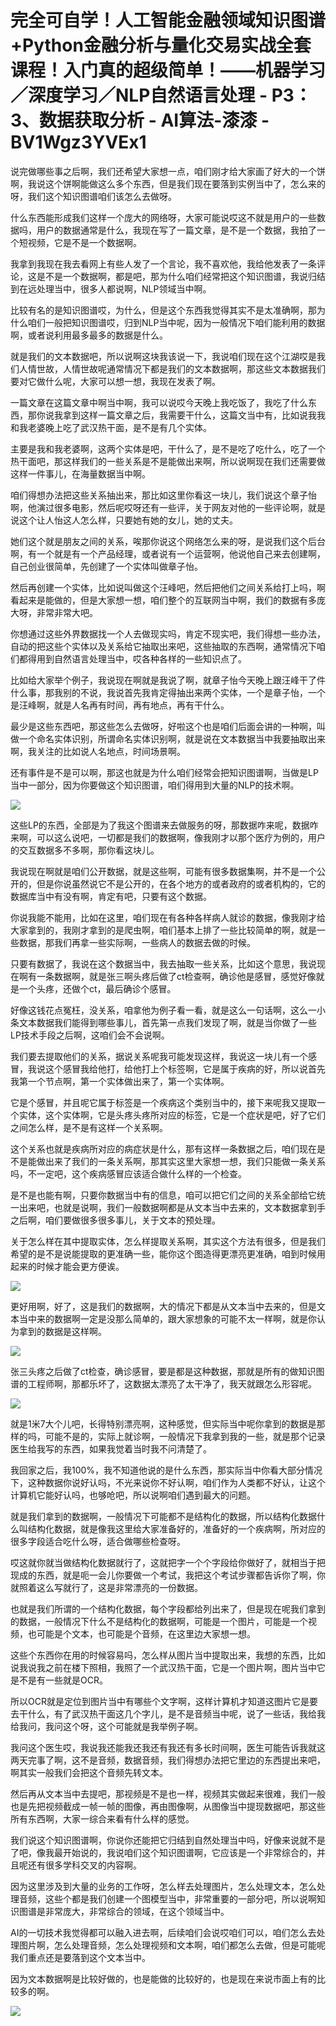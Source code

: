 # 完全可自学！人工智能金融领域知识图谱+Python金融分析与量化交易实战全套课程！入门真的超级简单！——机器学习／深度学习／NLP自然语言处理 - P3：3、数据获取分析 - AI算法-漆漆 - BV1Wgz3YVEx1

说完做哪些事之后啊，我们还希望大家想一点，咱们刚才给大家画了好大的一个饼啊，我说这个饼啊能做这么多个东西，但是我们现在要落到实例当中了，怎么来的呀，我们这个知识图谱咱们该怎么去做呀。

什么东西能形成我们这样一个庞大的网络呀，大家可能说哎这不就是用户的一些数据吗，用户的数据通常是什么，我现在写了一篇文章，是不是一个数据，我拍了一个短视频，它是不是一个数据啊。

我拿到我现在我去看网上有些人发了一个言论，我不喜欢他，我给他发表了一条评论，这是不是一个数据啊，都是吧，那为什么咱们经常把这个知识图谱，我说归结到在远处理当中，很多人都说啊，NLP领域当中啊。

比较有名的是知识图谱哎，为什么，但是这个东西我觉得其实不是太准确啊，那为什么咱们一般把知识图谱哎，归到NLP当中呢，因为一般情况下咱们能利用的数据啊，或者说利用最多最多的数据是什么。

就是我们的文本数据吧，所以说啊这块我该说一下，我说咱们现在这个江湖哎是我们人情世故，人情世故呢通常情况下都是我们的文本数据啊，那这些文本数据我们要对它做什么呢，大家可以想一想，我现在发表了啊。

一篇文章在这篇文章中啊当中啊，我可以说哎今天晚上我吃饭了，我吃了什么东西，那你说我拿到这样一篇文章之后，我需要干什么，这篇文当中有，比如说我我和我老婆晚上吃了武汉热干面，是不是有几个实体。

主要是我和我老婆啊，这两个实体是吧，干什么了，是不是吃了吃什么，吃了一个热干面吧，那这样我们的一些关系是不是能做出来啊，所以说啊现在我们还需要做这样一件事儿，在海量数据当中啊。

咱们得想办法把这些关系抽出来，那比如这里你看这一块儿，我们说这个章子怡啊，他演过很多电影，然后呢哎呀还有一些评，关于网友对他的一些评论啊，就是说这个让人怡这人怎么样，只要她有她的女儿，她的丈夫。

她们这个就是朋友之间的关系，唉那你说这个网络怎么来的呀，是说我们这个后台啊，有一个就是有一个产品经理，或者说有一个运营啊，他说他自己来去创建啊，自己创业很简单，先创建了一个实体叫做章子怡。

然后再创建一个实体，比如说叫做这个汪峰吧，然后把他们之间关系给打上吗，啊看起来是能做的，但是大家想一想，咱们整个的互联网当中啊，我们的数据有多庞大呀，非常非常大吧。

你想通过这些外界数据找一个人去做现实吗，肯定不现实吧，我们得想一些办法，自动的把这些个实体以及关系给它抽取出来吧，这些抽取的东西啊，通常情况下咱们都得用到自然语言处理当中，哎各种各样的一些知识点了。

比如给大家举个例子，我说现在啊就是我说了啊，就章子怡今天晚上跟汪峰干了件什么事，那我别的不说，我说首先我肯定得抽出来两个实体，一个是章子怡，一个是汪峰啊，就是人名再有时间，再有地点，再有干什么。

最少是这些东西吧，那这些怎么去做呀，好啦这个也是咱们后面会讲的一种啊，叫做一个命名实体识别，所谓命名实体识别啊，就是说在文本数据当中我要抽取出来啊，我关注的比如说人名地点，时间场景啊。

还有事件是不是可以啊，那这也就是为什么咱们经常会把知识图谱啊，当做是LP当中一部分，因为你要做这个知识图谱，咱们得用到大量的NLP的技术啊。



![](img/208d790e2f563a6e41e1a1a8e0fb4bfe_1.png)

这些LP的东西，全部是为了我这个图谱来去做服务的呀，那数据咋来呢，数据咋来啊，可以这么说吧，一切都是我们的数据啊，像我刚才以那个医疗为例的，用户的交互数据多不多啊，那你看这块儿。

我说现在啊就是咱们公开数据，就是这些啊，可能有很多数据集啊，并不是一个公开的，但是你说虽然说它不是公开的，在各个地方的或者政府的或者机构的，它的数据库当中有没有啊，肯定有吧，只要有这个数据。

你说我能不能用，比如在这里，咱们现在有各种各样病人就诊的数据，像我刚才给大家拿到的，我刚才拿到的是爬虫啊，咱们基本上排了一些比较简单的啊，就是一些数据，那我们再拿一些实际啊，一些病人的数据去做的时候。

只要有数据了，我说在这个数据当中，我去抽取一些关系，比如这个意思，我说现在啊有一条数据啊，就是张三啊头疼后做了ct检查啊，确诊他是感冒，感觉好像就是一个头疼，还做个ct，最后确诊个感冒。

好像这钱花点冤枉，没关系，咱拿他为例子看一看，就是这么一句话啊，这么一小条文本数据我们能得到哪些事儿，首先第一点我们发现了啊，就是当你做了一些LP技术手段之后啊，这咱们会不会说啊。

我们要去提取他们的关系，据说关系呢我可能发现这样，我说这一块儿有一个感冒，我说这个感冒我给他打，给他打上个标签啊，它是属于疾病的好，所以说首先我第一个节点啊，第一个实体做出来了，第一个实体啊。

它是个感冒，并且呢它属于标签是一个疾病这个类别当中的，接下来呢我又提取一个实体，这个实体啊，它是头疼头疼所对应的标签，它是一个症状是吧，好了它们之间怎么样，是不是有这样一个关系啊。

这个关系也就是疾病所对应的病症状是什么，那有这样一条数据之后，咱们现在是不是能做出来了我们的一条关系啊，那其实这里大家想一想，我们只能做一条关系吗，不一定吧，这个疾病感冒应该适合做什么样的一个检查。

是不是也能有啊，只要你数据当中有的信息，咱可以把它们之间的关系全部给它统一出来吧，也就是说啊，我们一般数据啊都是从文本当中去来的，文本数据拿到手之后啊，咱们要做很多很多事儿，关于文本的预处理。

关于怎么样在其中提取实体，怎么样提取关系啊，其实这个方法有很多，但是我们希望的是不是说能提取的更准确一些，能你这个图造得更漂亮更准确，咱到时候用起来的时候才能会更方便诶。



![](img/208d790e2f563a6e41e1a1a8e0fb4bfe_3.png)

更好用啊，好了，这是我们的数据啊，大的情况下都是从文本当中去来的，但是文本当中来的数据啊一定是没那么简单的，跟大家想象的可能不太一样啊，就是你认为拿到的数据是这样啊。



![](img/208d790e2f563a6e41e1a1a8e0fb4bfe_5.png)

张三头疼之后做了ct检查，确诊感冒，要是都是这种数据，那就是所有的做知识图谱的工程师啊，那都乐坏了，这数据太漂亮了太干净了，我天就跟怎么形容呢。



![](img/208d790e2f563a6e41e1a1a8e0fb4bfe_7.png)

就是1米7大个儿吧，长得特别漂亮啊，这种感觉，但实际当中呢你拿到的数据是那样的吗，可能不是的，实际上就诊啊，一般情况下我拿到我的一些，就是那个记录医生给我写的东西，如果我觉着当时我不问清楚了。

我回家之后，我100%，我不知道他说的是什么东西，那实际当中你看大部分情况下，这种数据你说好认吗，不光来说你不好认啊，咱们作为人类都不好认，让这个计算机它能好认吗，也够呛吧，所以说啊咱们遇到最大的问题。

就是我们拿到的数据啊，一般情况下可能都不是结构化的数据，所以结构化数据什么叫结构化数据，就是像我这里给大家准备好的，准备好的一个疾病啊，所对应的很多字段适合吃什么呀，适合做哪些检查呀。

哎这就你就当做结构化数据就行了，这就把字一个个字段给你做好了，就相当于把现成的东西，就是呃一会儿你要做一个考试，我把这个考试步骤都告诉你了啊，你就照着这么写就行了，这是非常漂亮的一份数据。

也就是我们所谓的一个结构化数据，每个字段都给列出来了，但是现在呢我们拿到的数据，一般情况下什么不是结构化的数据啊，可能是一个图片，可能是一个视频，也可能是个文本，也可能是个音频，在这里边大家想一想。

这些个东西你在用的时候容易吗，怎么样从图片当中提取出来，我想的东西，比如说我说我之前在楼下照相，我照了一个武汉热干面，它是一个图片啊，图片当中它是不是有一些就是OCR。

所以OCR就是定位到图片当中有哪些个文字啊，这样计算机才知道这图片它是要去干什么，有了武汉热干面这几个字儿，是不是音频当中呢，说了一些话，我给我给我问，我问这个呀，这个可能就是我举例子啊。

我问这个医生哎，我说我还能我还我还有我还有多长时间啊，医生可能告诉我就这两天完事了啊，这不是音频，数据音频，我们得想办法把它里边的东西提出来吧，啊其实一般我们会把这个音频先转文本。

然后再从文本当中去提吧，那视频是不是也一样，视频其实做起来很难，我们一般也是先把视频截成一帧一帧的图像，再由图像啊，从图像当中提现数据吧，那这些所有东西啊，大家一综合来看有什么样的感觉。

我们说这个知识图谱啊，你说你还能把它归结到自然处理当中吗，好像来说就不是了吧，像我最开始说的，我说咱们这个知识图谱啊，它应该是一个非常综合的，并且呢还有很多学科交叉的内容啊。

因为这里涉及到大量的业务的工作呀，怎么样去处理图片，怎么处理文本，怎么处理音频，这些个都是我们创建一个图模型当中，非常重要的一部分吧，所以说啊知识图谱是非常庞大，非常综合的领域，在这个领域当中。

AI的一切技术我觉得都可以融入进去啊，后续咱们会说哎咱们可以，咱们怎么去处理图片啊，怎么处理音频，怎么处理视频和文本啊，咱们都怎么去做，但是可能呢我们重点还是要落到这个文本当中。

因为文本数据啊是比较好做的，也是能做的比较好的，也是现在来说市面上有的比较多的啊。

![](img/208d790e2f563a6e41e1a1a8e0fb4bfe_9.png)